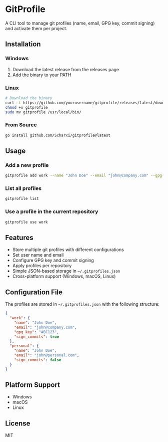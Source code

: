 # GitProfile

A CLI tool to manage git profiles (name, email, GPG key, commit signing) and activate them per project.

## Installation

### Windows
1. Download the latest release from the releases page
2. Add the binary to your PATH

### Linux
```bash
# Download the binary
curl -L https://github.com/yourusername/gitprofile/releases/latest/download/gitprofile-linux-amd64 -o gitprofile
chmod +x gitprofile
sudo mv gitprofile /usr/local/bin/
```

### From Source
```bash
go install github.com/Scharxi/gitprofile@latest
```

## Usage

### Add a new profile

```bash
gitprofile add work --name "John Doe" --email "john@company.com" --gpg-key "ABC123" --sign
```

### List all profiles

```bash
gitprofile list
```

### Use a profile in the current repository

```bash
gitprofile use work
```

## Features

- Store multiple git profiles with different configurations
- Set user name and email
- Configure GPG key and commit signing
- Apply profiles per repository
- Simple JSON-based storage in `~/.gitprofiles.json`
- Cross-platform support (Windows, macOS, Linux)

## Configuration File

The profiles are stored in `~/.gitprofiles.json` with the following structure:

```json
{
  "work": {
    "name": "John Doe",
    "email": "john@company.com",
    "gpg_key": "ABC123",
    "sign_commits": true
  },
  "personal": {
    "name": "John Doe",
    "email": "john@personal.com",
    "sign_commits": false
  }
}
```

## Platform Support

- Windows
- macOS
- Linux

## License

MIT 
